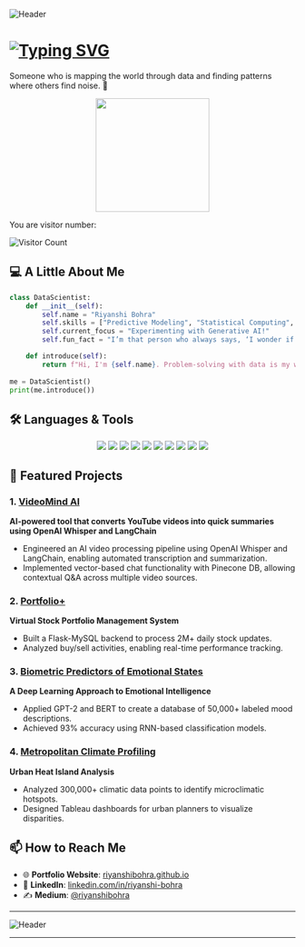 ![Header](https://capsule-render.vercel.app/api?type=waving&color=gradient&height=200&text=Welcome%20to%20My%20Profile!&fontAlign=70&fontSize=40)

# [![Typing SVG](https://readme-typing-svg.herokuapp.com?font=Fira+Code&size=18&color=F75C7E&lines=Hi!+I'm+Riyanshi+Bohra+!+👋)](https://git.io/typing-svg) 
Someone who is mapping the world through data and finding patterns where others find noise. 🌟

<div align="center">
  <img src="https://media.giphy.com/media/hvRJCLFzcasrR4ia7z/giphy.gif" width="200">
</div>


You are visitor number:  

<img src="https://profile-counter.glitch.me/riyanshibohra/count.svg" alt="Visitor Count" />

## 💻 A Little About Me

```python
class DataScientist:
    def __init__(self):
        self.name = "Riyanshi Bohra"
        self.skills = ["Predictive Modeling", "Statistical Computing", "Natural Language Processing"]
        self.current_focus = "Experimenting with Generative AI!"
        self.fun_fact = "I’m that person who always says, ‘I wonder if we could analyze this,’ about completely random things."

    def introduce(self):
        return f"Hi, I'm {self.name}. Problem-solving with data is my way of making sense of this chaotic world."
        
me = DataScientist()
print(me.introduce())
```

## 🛠️ Languages & Tools  

<div align="center">

<img src="https://img.shields.io/badge/-Python-000?style=flat&logo=python" />
<img src="https://img.shields.io/badge/-R-276DC3?style=flat&logo=r&logoColor=white" />
<img src="https://img.shields.io/badge/-SQL-000?style=flat&logo=mysql" />
<img src="https://img.shields.io/badge/-TensorFlow-FF6F00?style=flat&logo=tensorflow&logoColor=white" />
<img src="https://img.shields.io/badge/-Tableau-E97627?style=flat&logo=tableau&logoColor=white" />
<img src="https://img.shields.io/badge/-PowerBI-F2C811?style=flat&logo=powerbi" />
<img src="https://img.shields.io/badge/-Google%20Cloud-4285F4?style=flat&logo=google-cloud&logoColor=white" />
<img src="https://img.shields.io/badge/-AWS-232F3E?style=flat&logo=amazon-aws&logoColor=white" />
<img src="https://img.shields.io/badge/-Git-F05032?style=flat&logo=git&logoColor=white" />
<img src="https://img.shields.io/badge/-HuggingFace-FFD000?style=flat&logo=huggingface&logoColor=black" />

</div>

## 🌟 Featured Projects  

### 1. [VideoMind AI](https://github.com/riyanshibohra/video-mind-AI)
**AI-powered tool that converts YouTube videos into quick summaries using OpenAI Whisper and LangChain**
- Engineered an AI video processing pipeline using OpenAI Whisper and LangChain, enabling automated transcription and summarization.
- Implemented vector-based chat functionality with Pinecone DB, allowing contextual Q&A across multiple video sources.
  
### 2. [Portfolio+](https://github.com/Portfolio-Simulation/PortfolioPlus)  
**Virtual Stock Portfolio Management System**  
- Built a Flask-MySQL backend to process 2M+ daily stock updates.  
- Analyzed buy/sell activities, enabling real-time performance tracking.  

### 3. [Biometric Predictors of Emotional States](https://github.com/riyanshibohra/Biometric-Predictors-of-Emotional-States)  
**A Deep Learning Approach to Emotional Intelligence**  
- Applied GPT-2 and BERT to create a database of 50,000+ labeled mood descriptions.  
- Achieved 93% accuracy using RNN-based classification models.  

### 4. [Metropolitan Climate Profiling](https://github.com/riyanshibohra/metropolitan-climate-profiling)  
**Urban Heat Island Analysis**  
- Analyzed 300,000+ climatic data points to identify microclimatic hotspots.  
- Designed Tableau dashboards for urban planners to visualize disparities.
  
## 📫 How to Reach Me  

- 🌐 **Portfolio Website**: [riyanshibohra.github.io](https://riyanshibohra.github.io/Riyanshi-Bohra/)  
- 💼 **LinkedIn**: [linkedin.com/in/riyanshi-bohra](https://www.linkedin.com/in/riyanshi-bohra/)  
- ✍️ **Medium**: [@riyanshibohra](https://medium.com/@riyanshibohra)
  
---

![Header](https://capsule-render.vercel.app/api?type=rect&color=gradient&text=Let%27s%20Explore!&height=80&fontAlign=50&fontSize=25)

---


